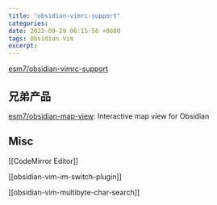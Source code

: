 ```yaml
---
title: "obsidian-vimrc-support"
categories: 
date: 2022-09-29 06:15:56 +0800
tags: Obsidian Vim
excerpt: 
---
```






[esm7/obsidian-vimrc-support](https://github.com/esm7/obsidian-vimrc-support)


## 兄弟产品

[esm7/obsidian-map-view](https://github.com/esm7/obsidian-map-view): Interactive map view for Obsidian



## Misc

[[CodeMirror Editor]]

[[obsidian-vim-im-switch-plugin]]

[[obsidian-vim-multibyte-char-search]]

